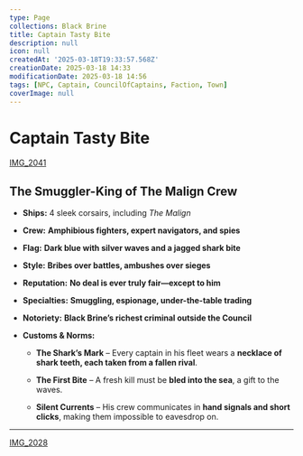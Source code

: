 ```yaml
---
type: Page
collections: Black Brine
title: Captain Tasty Bite
description: null
icon: null
createdAt: '2025-03-18T19:33:57.568Z'
creationDate: 2025-03-18 14:33
modificationDate: 2025-03-18 14:56
tags: [NPC, Captain, CouncilOfCaptains, Faction, Town]
coverImage: null
---
```


# Captain Tasty Bite

[IMG_2041](https://app.capacities.io/31f71015-b54c-41a2-8667-93c80b54b876/380d4e57-c920-4444-9063-00a2037e998b)

## **The Smuggler-King of The Malign Crew**

- **Ships:** 4 sleek corsairs, including *The Malign*

- **Crew:** **Amphibious fighters, expert navigators, and spies**

- **Flag:** **Dark blue with silver waves and a jagged shark bite**

- **Style:** **Bribes over battles, ambushes over sieges**

- **Reputation:** **No deal is ever truly fair—except to him**

- **Specialties:** **Smuggling, espionage, under-the-table trading**

- **Notoriety:** **Black Brine’s richest criminal outside the Council**

- **Customs & Norms:**

    - **The Shark’s Mark** – Every captain in his fleet wears a **necklace of shark teeth, each taken from a fallen rival**.

    - **The First Bite** – A fresh kill must be **bled into the sea**, a gift to the waves.

    - **Silent Currents** – His crew communicates in **hand signals and short clicks**, making them impossible to eavesdrop on.

---


[IMG_2028](https://app.capacities.io/31f71015-b54c-41a2-8667-93c80b54b876/d3852af0-516d-45f3-9fb6-c166136d732c)
